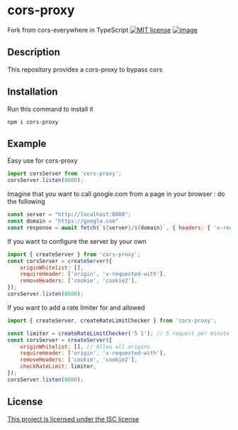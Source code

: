 # cors-proxy
Fork from cors-everywhere in TypeScript
[![MIT license](http://img.shields.io/badge/license-MIT-brightgreen.svg?style=flat)](http://opensource.org/licenses/MIT) [![image](https://shields.io/badge/TypeScript-3178C6?logo=TypeScript&logoColor=FFF&style=flat-square)](https://www.typescriptlang.org/) 

## Description
This repository provides a cors-proxy to bypass cors

## Installation
Run this command to install it
```
npm i cors-proxy
```

## Example

Easy use for cors-proxy
```js
import corsServer from 'cors-proxy';
corsServer.listen(8080);
```

Imagine that you want to call google.com from a page in your browser : do the following
```js
const server = "http://localhost:8080";
const domain = "https://google.com"
const response = await fetch(`${server}/${domain}`, { headers: { 'x-requested-with': 'XMLHttpRequest' }} );
```

If you want to configure the server by your own
```js
import { createServer } from 'cors-proxy';
const corsServer = createServer({
    originWhitelist: [],
    requireHeader: ['origin', 'x-requested-with'],
    removeHeaders: ['cookie', 'cookie2'],
});
corsServer.listen(8080);
```

If you want to add a rate limiter for and allowed 
```js
import { createServer, createRateLimitChecker } from 'cors-proxy';

const limiter = createRateLimitChecker('5 1'); // 5 request per minute
const corsServer = createServer({
    originWhitelist: [], // Allow all origins
    requireHeader: ['origin', 'x-requested-with'],
    removeHeaders: ['cookie', 'cookie2'],
    checkRateLimit: limiter,
});
corsServer.listen(8080);
```

## License
[This project is licensed under the ISC license](license.md) 

